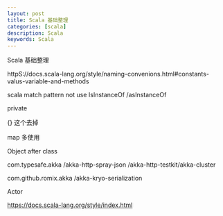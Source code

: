 ```yaml
---
layout: post
title: Scala 基础整理
categories: [scala]
description: Scala
keywords: Scala
---
```


Scala 基础整理

httpS://docs.scala-lang.org/style/naming-convenions.html#constants-valus-variable-and-methods


scala match pattern  not use IsInstanceOf /asInstanceOf

private

{} 这个去掉

map 多使用

Object after class

com.typesafe.akka /akka-http-spray-json /akka-http-testkit/akka-cluster


com.github.romix.akka /akka-kryo-serialization


Actor

https://docs.scala-lang.org/style/index.html
